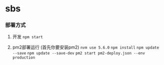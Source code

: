 # sbs

### 部署方式
1. 开发
`npm start`


2. pm2部署运行 (首先你要安装pm2)
`nvm use 5.6.0`
`npm install`
`npm update --save`
`npm update --save-dev`
`pm2 start pm2-deploy.json --env production`
